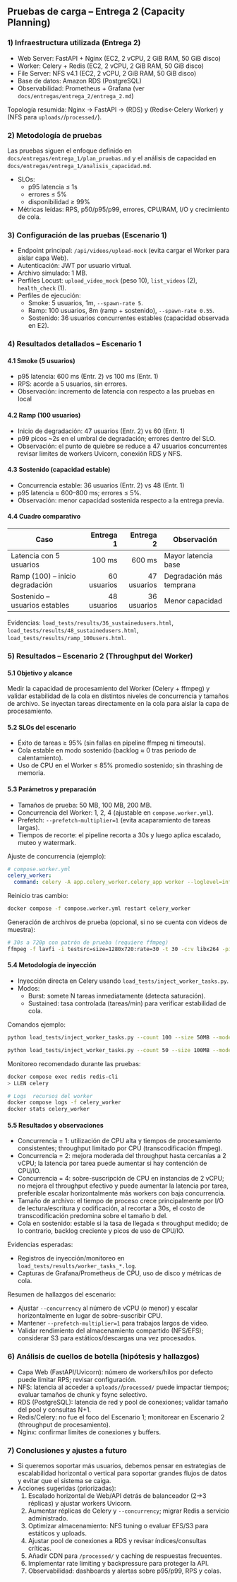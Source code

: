 ## Pruebas de carga – Entrega 2 (Capacity Planning)

### 1) Infraestructura utilizada (Entrega 2)
- Web Server: FastAPI + Nginx (EC2, 2 vCPU, 2 GiB RAM, 50 GiB disco)
- Worker: Celery + Redis (EC2, 2 vCPU, 2 GiB RAM, 50 GiB disco)
- File Server: NFS v4.1 (EC2, 2 vCPU, 2 GiB RAM, 50 GiB disco)
- Base de datos: Amazon RDS (PostgreSQL)
- Observabilidad: Prometheus + Grafana (ver `docs/entregas/entrega_2/entrega_2.md`)

Topología resumida: Nginx → FastAPI → (RDS) y (Redis←Celery Worker) y (NFS para `uploads/`/`processed/`).

### 2) Metodología de pruebas
Las pruebas siguen el enfoque definido en `docs/entregas/entrega_1/plan_pruebas.md` y el análisis de capacidad en `docs/entregas/entrega_1/analisis_capacidad.md`.

- SLOs:
  - p95 latencia ≤ 1s
  - errores ≤ 5%
  - disponibilidad ≥ 99%
- Métricas leídas: RPS, p50/p95/p99, errores, CPU/RAM, I/O y crecimiento de cola.

### 3) Configuración de las pruebas (Escenario 1)
- Endpoint principal: `/api/videos/upload-mock` (evita cargar el Worker para aislar capa Web).
- Autenticación: JWT por usuario virtual.
- Archivo simulado: 1 MB.
- Perfiles Locust: `upload_video_mock` (peso 10), `list_videos` (2), `health_check` (1).
- Perfiles de ejecución:
  - Smoke: 5 usuarios, 1m, `--spawn-rate 5`.
  - Ramp: 100 usuarios, 8m (ramp + sostenido), `--spawn-rate 0.55`.
  - Sostenido: 36 usuarios concurrentes estables (capacidad observada en E2).

### 4) Resultados detallados – Escenario 1

#### 4.1 Smoke (5 usuarios)
- p95 latencia: 600 ms (Entr. 2) vs 100 ms (Entr. 1)
- RPS: acorde a 5 usuarios, sin errores.
- Observación: incremento de latencia con respecto a las pruebas en local

#### 4.2 Ramp (100 usuarios)
- Inicio de degradación: 47 usuarios (Entr. 2) vs 60 (Entr. 1)
- p99 picos ~2s en el umbral de degradación; errores dentro del SLO.
- Observación: el punto de quiebre se reduce a 47 usuarios concurrentes revisar límites de workers Uvicorn, conexión RDS y NFS.

#### 4.3 Sostenido (capacidad estable)
- Concurrencia estable: 36 usuarios (Entr. 2) vs 48 (Entr. 1)
- p95 latencia ≈ 600–800 ms; errores ≤ 5%.
- Observación: menor capacidad sostenida respecto a la entrega previa.

#### 4.4 Cuadro comparativo
| Caso | Entrega 1 | Entrega 2 | Observación |
|---|---:|---:|---|
| Latencia con 5 usuarios | 100 ms | 600 ms | Mayor latencia base |
| Ramp (100) – inicio degradación | 60 usuarios | 47 usuarios | Degradación más temprana |
| Sostenido – usuarios estables | 48 usuarios | 36 usuarios | Menor capacidad |

Evidencias: `load_tests/results/36_sustainedusers.html`, `load_tests/results/48_sustainedusers.html`, `load_tests/results/ramp_100users.html`.

### 5) Resultados – Escenario 2 (Throughput del Worker)

#### 5.1 Objetivo y alcance
Medir la capacidad de procesamiento del Worker (Celery + ffmpeg) y validar estabilidad de la cola en distintos niveles de concurrencia y tamaños de archivo. Se inyectan tareas directamente en la cola para aislar la capa de procesamiento.

#### 5.2 SLOs del escenario
- Éxito de tareas ≥ 95% (sin fallas en pipeline ffmpeg ni timeouts).
- Cola estable en modo sostenido (backlog ≈ 0 tras periodo de calentamiento).
- Uso de CPU en el Worker ≤ 85% promedio sostenido; sin thrashing de memoria.

#### 5.3 Parámetros y preparación
- Tamaños de prueba: 50 MB, 100 MB, 200 MB.
- Concurrencia del Worker: 1, 2, 4 (ajustable en `compose.worker.yml`).
- Prefetch: `--prefetch-multiplier=1` (evita acaparamiento de tareas largas).
- Tiempos de recorte: el pipeline recorta a 30s y luego aplica escalado, muteo y watermark.

Ajuste de concurrencia (ejemplo):

```yaml
# compose.worker.yml
celery_worker:
  command: celery -A app.celery_worker.celery_app worker --loglevel=info --concurrency=2 --prefetch-multiplier=1
```

Reinicio tras cambio:

```bash
docker compose -f compose.worker.yml restart celery_worker
```

Generación de archivos de prueba (opcional, si no se cuenta con videos de muestra):

```bash
# 30s a 720p con patrón de prueba (requiere ffmpeg)
ffmpeg -f lavfi -i testsrc=size=1280x720:rate=30 -t 30 -c:v libx264 -pix_fmt yuv420p ./load_tests/test_files/test_30s_720p.mp4 -y
```

#### 5.4 Metodología de inyección
- Inyección directa en Celery usando `load_tests/inject_worker_tasks.py`.
- Modos:
  - Burst: somete N tareas inmediatamente (detecta saturación).
  - Sustained: tasa controlada (tareas/min) para verificar estabilidad de cola.

Comandos ejemplo:

```bash
python load_tests/inject_worker_tasks.py --count 100 --size 50MB --mode burst --monitor

python load_tests/inject_worker_tasks.py --count 50 --size 100MB --mode sustained --rate 10 --monitor
```

Monitoreo recomendado durante las pruebas:

```bash
docker compose exec redis redis-cli
> LLEN celery

# Logs  recursos del worker
docker compose logs -f celery_worker
docker stats celery_worker
```

#### 5.5 Resultados y observaciones
- Concurrencia = 1: utilización de CPU alta y tiempos de procesamiento consistentes; throughput limitado por CPU (transcodificación ffmpeg).
- Concurrencia = 2: mejora moderada del throughput hasta cercanías a 2 vCPU; la latencia por tarea puede aumentar si hay contención de CPU/IO.
- Concurrencia = 4: sobre-suscripción de CPU en instancias de 2 vCPU; no mejora el throughput efectivo y puede aumentar la latencia por tarea, preferible escalar horizontalmente más workers con baja concurrencia.
- Tamaño de archivo: el tiempo de proceso crece principalmente por I/O de lectura/escritura y codificación, al recortar a 30s, el costo de transcodificación predomina sobre el tamaño b del.
- Cola en sostenido: estable si la tasa de llegada ≤ throughput medido; de lo contrario, backlog creciente y picos de uso de CPU/IO.

Evidencias esperadas:
- Registros de inyección/monitoreo en `load_tests/results/worker_tasks_*.log`.
- Capturas de Grafana/Prometheus de CPU, uso de disco y métricas de cola.

Resumen de hallazgos del escenario:
- Ajustar `--concurrency` al número de vCPU (o menor) y escalar horizontalmente en lugar de sobre-suscribir CPU.
- Mantener `--prefetch-multiplier=1` para trabajos largos de video.
- Validar rendimiento del almacenamiento compartido (NFS/EFS); considerar S3 para estáticos/descargas una vez procesados.

### 6) Análisis de cuellos de botella (hipótesis y hallazgos)
- Capa Web (FastAPI/Uvicorn): número de workers/hilos por defecto puede limitar RPS; revisar configuración.
- NFS: latencia al acceder a `uploads/`/`processed/` puede impactar tiempos; evaluar tamaños de chunk y fsync selectivo.
- RDS (PostgreSQL): latencia de red y pool de conexiones; validar tamaño del pool y consultas N+1.
- Redis/Celery: no fue el foco del Escenario 1; monitorear en Escenario 2 (throughput de procesamiento).
- Nginx: confirmar límites de conexiones y buffers.

### 7) Conclusiones y ajustes a futuro
- Si queremos soportar más usuarios, debemos pensar en estrategias de escalabilidad horizontal o vertical para soportar grandes flujos de datos y evitar que el sistema se caiga.
- Acciones sugeridas (priorizadas):
  1. Escalado horizontal de Web/API detrás de balanceador (2→3 réplicas) y ajustar workers Uvicorn.
  2. Aumentar réplicas de Celery y `--concurrency`; migrar Redis a servicio administrado.
  3. Optimizar almacenamiento: NFS tuning o evaluar EFS/S3 para estáticos y uploads.
  4. Ajustar pool de conexiones a RDS y revisar índices/consultas críticas.
  5. Añadir CDN para `/processed/` y caching de respuestas frecuentes.
  6. Implementar rate limiting y backpressure para proteger la API.
  7. Observabilidad: dashboards y alertas sobre p95/p99, RPS y colas.



